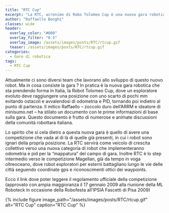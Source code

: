 ```yaml
---
title: "RTC Cup"
excerpt: "La RTC, acronimo di Robo Tolomeo Cup è una nuova gara robotica."
author: "Raffaello Bonghi"
classes: wide
header:
  overlay_color: "#000"
  overlay_filter: "0.5"
  overlay_image: /assets/images/posts/RTC/rtcup.gif
  teaser: /assets/images/posts/RTC/rtcup.gif
categories:
  - Gare di robotica
tags:
  - RTC Cup
---
```


Attualmente ci sono diversi team che lavorano allo sviluppo di questo nuovo robot. Ma in cosa consiste la gara ? In pratica è la nuova gara robotica che sta prendendo forma in Italia, la Robot Tolomeo Cup, dove un esploratore evoluto deve raggiungere una posizione con uno scarto di pochi mm evitando ostacoli e avvalendosi di odometria e PID, tornando poi indietro al punto di partenza. Il mitico Raffaello – zoccolo duro dell’ARRM e ideatore di minisumo.net – ha stilato un documento con le prime informazioni di base sulla gara. Questo documento è frutto di numerose e animate discussioni della comunità robottara italiana.

Lo spirito che si cela dietro a questa nuova gara è quello di avere una competizione che vada al di là di quelle già presenti, in cui i robot sono ignari della propria posizione. La RTC servirà come veicolo di crescita collettivo verso una nuova categoria di robot che implementeranno odometria e pid per la “mappatura” del campo di gara. Inoltre RTC è lo step intermedio verso le competizione Magellan, già da tempo in voga oltreoceano, dove robot esploratori per esterni battagliano lungo le vie delle città seguendo coordinate gps e riconoscimenti ottici dei waypoints.

Ecco il link dove poter leggere il regolamento ufficiale della competizione (approvato con ampia maggioranza il 17 gennaio 2009 alla riunione della ML Roboteck in occasione della Robofesta all’IPSIA Fascetti di Pisa 2009)

{% include figure image_path="/assets/images/posts/RTC/rtcup.gif" alt="RTC Cup" caption="RTC Cup" %}